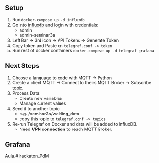 ## Setup

1. Run `docker-compose up -d influxdb`
2. Go into [influxdb](http://localhost:8086/) and login with credentials:
    - admin
    - admin-seminar3a
3. Left Bar -> 3rd icon -> API Tokens -> Generate Token
4. Copy token and Paste on `telegraf.conf -> token`
5. Run rest of docker containers `docker-compose up -d telegraf grafana`

## Next Steps

1. Choose a language to code with MQTT -> Python
2. Create a client MQTT -> Connect to theirs MQTT Broker -> Subscribe topic.
3. Process Data:
    - Create new variables
    - Manage current values
4. Send it to another topic
    - e.g. /seminar3a/welding_data
    - copy this topic to `telegraf.conf -> topics`
5. Re-run Telegraf on Docker and data will be added to InfluxDB.
    - Need **VPN connection** to reach MQTT Broker.

## Grafana
Aula.#   h a c k a t o n _ P d M  
 